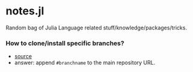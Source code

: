 # notes.jl
Random bag of Julia Language related stuff/knowledge/packages/tricks.

### How to clone/install specific branches?
- [source](https://discourse.julialang.org/t/github-how-to-clone-install-specific-branch/23572)
- answer: append `#branchname` to the main repository URL.
